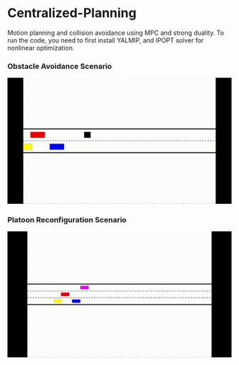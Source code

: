 # Centralized-Planning
Motion planning and collision avoidance using MPC and strong duality. 
To run the code, you need to first install YALMIP, and IPOPT solver for nonlinear optimization.

### Obstacle Avoidance Scenario
<img src="https://github.com/RoyaFiroozi/Centralized-Planning/blob/master/Obstacle_Avoidance_Final.gif" width="700" />

### Platoon Reconfiguration Scenario
<img src="https://github.com/RoyaFiroozi/Centralized-Planning/blob/master/Platoon_Reconfiguration.gif" width="700" />
